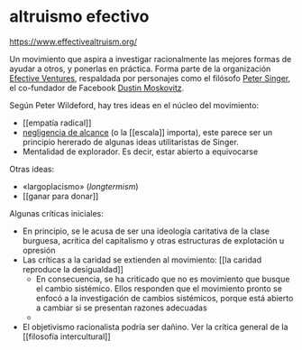 # altruismo efectivo

https://www.effectivealtruism.org/

Un movimiento que aspira a investigar racionalmente las mejores formas de ayudar a otros, y ponerlas en práctica. Forma parte de la organización [Efective Ventures](https://ev.org/), respaldada por personajes como el filósofo [Peter Singer](https://es.wikipedia.org/wiki/Peter_Singer), el co-fundador de Facebook [Dustin Moskovitz](https://es.wikipedia.org/wiki/Dustin_Moskovitzz).

Según Peter Wildeford, hay tres ideas en el núcleo del movimiento:
- [[empatía radical]]
- [negligencia de alcance](https://es.wikipedia.org/wiki/Negligencia_de_alcance) (o la [[escala]] importa), este parece ser un principio hererado de algunas ideas utilitaristas de Singer.
- Mentalidad de explorador. Es decir, estar abierto a equivocarse

Otras ideas:

- «largoplacismo» (*longtermism*)
- [[ganar para donar]]

Algunas críticas iniciales:

- En principio, se le acusa de ser una ideología caritativa de la clase burguesa, acrítica del capitalismo y otras estructuras de explotación u opresión
- Las críticas a la caridad se extienden al movimiento: [[la caridad reproduce la desigualdad]]
    - En consecuencia, se ha criticado que no es movimiento que busque el cambio sistémico. Ellos responden que el movimiento pronto se enfocó a la investigación de cambios sistémicos, porque está abierto a cambiar si se presentan razones adecuadas
    - 
- El objetivismo racionalista podría ser dañino. Ver la crítica general de la [[filosofía intercultural]]